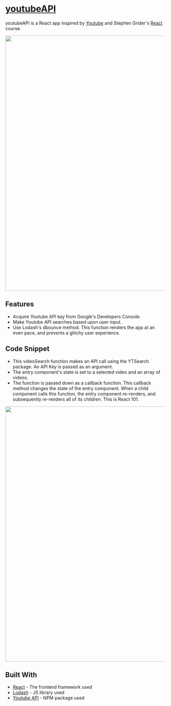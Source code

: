 # [youtubeAPI](https://marquez93.github.io/youtubeAPI/)

youtubeAPI is a React app inspired by [Youtube](https://www.youtube.com/) and Stephen Grider's [React](https://www.udemy.com/react-redux/) course.

<p align="center"><img src="https://i.imgur.com/lyZaIMD.png" cursor="default" width="800px" /></p>

## Features

* Acquire Youtube API key from Google's Developers Console.
* Make Youtube API searches based upon user input.
* Use Lodash's dbounce method. This function renders the app at an even pace, and prevents a glitchy user experience.

## Code Snippet

* This videoSearch function makes an API call using the YTSearch package. An API Key is passed as an argument.
* The entry component's state is set to a selected video and an array of videos.
* The function is passed down as a callback function. This callback method changes the state of the entry component. When a child component calls this function, the entry component re-renders, and subsequently re-renders all of its children. This is React 101. 

<p align="center"><img src="https://i.imgur.com/a9rZPc4.png" width="800px" /></p>

## Built With

* [React](https://reactjs.org/docs/getting-started.html) - The frontend framework used
* [Lodash](https://lodash.com/) - JS library used
* [Youtube API](https://www.npmjs.com/package/youtube-api-search) - NPM package used
